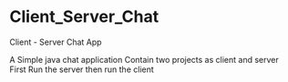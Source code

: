 # Client_Server_Chat
Client - Server Chat App

A Simple java chat application
Contain two projects as client and server 
First Run the server then run the client 
